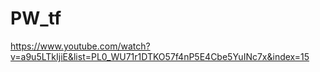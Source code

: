 # PW_tf



https://www.youtube.com/watch?v=a9u5LTkIjiE&list=PL0_WU71r1DTKO57f4nP5E4Cbe5YuINc7x&index=15



